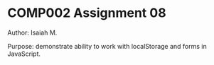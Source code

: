 # COMP002 Assignment 08

Author: Isaiah M.

Purpose: demonstrate ability to work with localStorage and forms in JavaScript.
